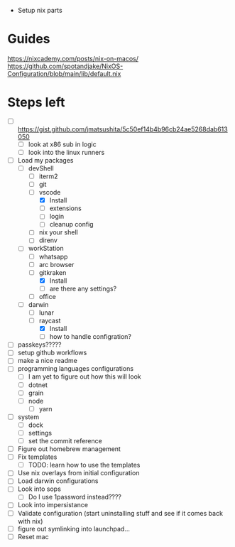 - Setup nix parts

# Guides

https://nixcademy.com/posts/nix-on-macos/
https://github.com/spotandjake/NixOS-Configuration/blob/main/lib/default.nix

# Steps left

- [ ] https://gist.github.com/jmatsushita/5c50ef14b4b96cb24ae5268dab613050
  - [ ] look at x86 sub in logic
  - [ ] look into the linux runners
- [ ] Load my packages
  - [ ] devShell
    - [ ] iterm2
    - [ ] git
    - [ ] vscode
      - [x] Install
      - [ ] extensions
      - [ ] login
      - [ ] cleanup config
    - [ ] nix your shell
    - [ ] direnv
  - [ ] workStation
    - [ ] whatsapp
    - [ ] arc browser
    - [ ] gitkraken
      - [x] Install
      - [ ] are there any settings?
    - [ ] office
  - [ ] darwin
    - [ ] lunar
    - [ ] raycast
      - [x] Install
      - [ ] how to handle configration?
- [ ] passkeys?????
- [ ] setup github workflows
- [ ] make a nice readme
- [ ] programming languages configurations
  - [ ] I am yet to figure out how this will look
  - [ ] dotnet
  - [ ] grain
  - [ ] node
    - [ ] yarn
- [ ] system
  - [ ] dock
  - [ ] settings
  - [ ] set the commit reference
- [ ] Figure out homebrew management
- [ ] Fix templates
  - [ ] TODO: learn how to use the templates
- [ ] Use nix overlays from initial configuration
- [ ] Load darwin configurations
- [ ] Look into sops
  - [ ] Do I use 1password instead????
- [ ] Look into impersistance
- [ ] Validate configuration (start uninstalling stuff and see if it comes back with nix)
- [ ] figure out symlinking into launchpad...
- [ ] Reset mac
